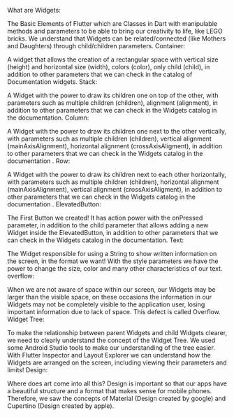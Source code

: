 What are Widgets:

The Basic Elements of Flutter which are Classes in Dart with manipulable methods and parameters to be able to bring our creativity to life, like LEGO bricks.
We understand that Widgets can be related/connected (like Mothers and Daughters) through child/children parameters.
Container:

A widget that allows the creation of a rectangular space with vertical size (height) and horizontal size (width), colors (color), only child (child), in addition to other parameters that we can check in the catalog of Documentation widgets.
Stack:

A Widget with the power to draw its children one on top of the other, with parameters such as multiple children (children), alignment (alignment), in addition to other parameters that we can check in the Widgets catalog in the documentation.
Column:

A Widget with the power to draw its children one next to the other vertically, with parameters such as multiple children (children), vertical alignment (mainAxisAlignment), horizontal alignment (crossAxisAligment), in addition to other parameters that we can check in the Widgets catalog in the documentation .
Row:

A Widget with the power to draw its children next to each other horizontally, with parameters such as multiple children (children), horizontal alignment (mainAxisAlignment), vertical alignment (crossAxisAligment), in addition to other parameters that we can check in the Widgets catalog in the documentation .
ElevatedButton:

The First Button we created! It has action power with the onPressed parameter, in addition to the child parameter that allows adding a new Widget inside the ElevatedButton, in addition to other parameters that we can check in the Widgets catalog in the documentation.
Text:

The Widget responsible for using a String to show written information on the screen, in the format we want! With the style parameters we have the power to change the size, color and many other characteristics of our text.
overflow:

When we are not aware of space within our screen, our Widgets may be larger than the visible space, on these occasions the information in our Widgets may not be completely visible to the application user, losing important information due to lack of space. This defect is called Overflow.
Widget Tree:

To make the relationship between parent Widgets and child Widgets clearer, we need to clearly understand the concept of the Widget Tree. We used some Android Studio tools to make our understanding of the tree easier. With Flutter Inspector and Layout Explorer we can understand how the Widgets are arranged on the screen, including viewing their parameters and limits!
Design:

Where does art come into all this? Design is important so that our apps have a beautiful structure and a format that makes sense for mobile phones. Therefore, we saw the concepts of Material (Design created by google) and Cupertino (Design created by apple).